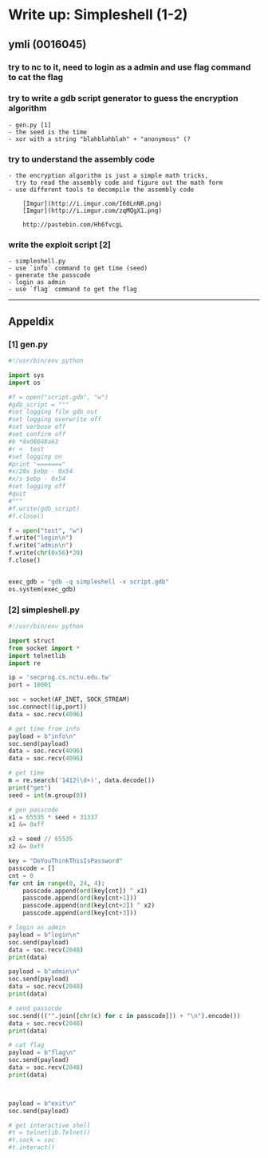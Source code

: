 # Write up: Simpleshell (1-2)

## ymli (0016045)


### try to nc to it, need to login as a admin and use flag command to cat the flag

### try to write a gdb script generator to guess the encryption algorithm

    - gen.py [1]
    - the seed is the time
    - xor with a string "blahblahblah" + "anonymous" (?

### try to understand the assembly code

    - the encryption algorithm is just a simple math tricks,
      try to read the assembly code and figure out the math form
    - use different tools to decompile the assembly code

        [Imgur](http://i.imgur.com/I60LnNR.png)
        [Imgur](http://i.imgur.com/zqMQgX1.png)

        http://pastebin.com/Hh6fvcgL

### write the exploit script [2]

    - simpleshell.py
    - use `info` command to get time (seed)
    - generate the passcode
    - login as admin
    - use `flag` command to get the flag

----

## Appeldix

### [1] gen.py

```python
#!/usr/bin/env python

import sys
import os

#f = open("script.gdb", "w")
#gdb_script = """
#set logging file gdb_out
#set logging overwrite off
#set verbose off
#set confirm off
#b *0x08048a63
#r <  test
#set logging on
#print "======="
#x/20x $ebp - 0x54
#x/s $ebp - 0x54
#set logging off
#quit
#"""
#f.write(gdb_script)
#f.close()

f = open("test", "w")
f.write("login\n")
f.write("admin\n")
f.write(chr(0x56)*20)
f.close()


exec_gdb = "gdb -q simpleshell -x script.gdb"
os.system(exec_gdb)
```


### [2] simpleshell.py

```python
#!/usr/bin/env python

import struct
from socket import *
import telnetlib
import re

ip = 'secprog.cs.nctu.edu.tw'
port = 10001

soc = socket(AF_INET, SOCK_STREAM)
soc.connect((ip,port))
data = soc.recv(4096)

# get time from info
payload = b"info\n"
soc.send(payload)
data = soc.recv(4096)
data = soc.recv(4096)

# get time
m = re.search('1412(\d+)', data.decode())
print("get")
seed = int(m.group(0))

# gen passcode
x1 = 65535 * seed + 31337
x1 &= 0xff

x2 = seed // 65535
x2 &= 0xff

key = "DoYouThinkThisIsPassword"
passcode = []
cnt = 0
for cnt in range(0, 24, 4):
    passcode.append(ord(key[cnt]) ^ x1)
    passcode.append(ord(key[cnt+1]))
    passcode.append(ord(key[cnt+2]) ^ x2)
    passcode.append(ord(key[cnt+3]))

# login as admin
payload = b"login\n"
soc.send(payload)
data = soc.recv(2048)
print(data)

payload = b"admin\n"
soc.send(payload)
data = soc.recv(2048)
print(data)

# send passocde
soc.send((("".join([chr(c) for c in passcode])) + "\n").encode())
data = soc.recv(2048)
print(data)

# cat flag
payload = b"flag\n"
soc.send(payload)
data = soc.recv(2048)
print(data)



payload = b"exit\n"
soc.send(payload)

# get interactive shell
#t = telnetlib.Telnet()
#t.sock = soc
#t.interact()
```
